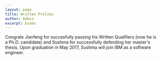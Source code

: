 ```yaml
---
layout: page
title: Written Prelims
author: Admin
excerpt: Exams
---
```


Congrats Jianfeng for succesfully passing his Written Qualifiers (now he is a Ph.D. candidate) and 
Sushma for successfully defending her master's thesis. Upon graduation in May 2017, Sushma will join IBM as a software engineer.
